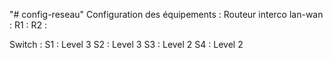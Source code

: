 "# config-reseau"
Configuration des équipements :
Routeur interco lan-wan :
  R1 :
  R2 :

Switch : 
  S1 : Level 3
  S2 : Level 3
  S3 : Level 2
  S4 : Level 2
